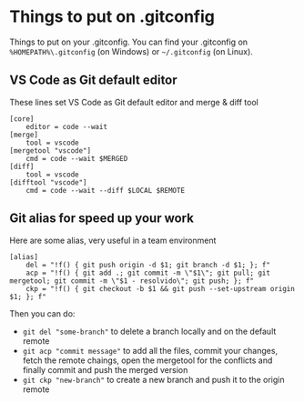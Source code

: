 # Things to put on .gitconfig

Things to put on your .gitconfig. You can find your .gitconfig on ```%HOMEPATH%\.gitconfig``` (on Windows) or ```~/.gitconfig``` (on Linux).


## VS Code as Git default editor

These lines set VS Code as Git default editor and merge & diff tool

```
[core]
    editor = code --wait
[merge]
    tool = vscode
[mergetool "vscode"]
    cmd = code --wait $MERGED
[diff]
    tool = vscode
[difftool "vscode"]
    cmd = code --wait --diff $LOCAL $REMOTE
```

## Git alias for speed up your work

Here are some alias, very useful in a team environment
```
[alias]
    del = "!f() { git push origin -d $1; git branch -d $1; }; f"
    acp = "!f() { git add .; git commit -m \"$1\"; git pull; git mergetool; git commit -m \"$1 - resolvido\"; git push; }; f"
    ckp = "!f() { git checkout -b $1 && git push --set-upstream origin $1; }; f"
```

Then you can do:
- ``` git del "some-branch" ``` to delete a branch locally and on the default remote
- ``` git acp "commit message" ``` to add all the files, commit your changes, fetch the remote chaings, open the mergetool for the conflicts and finally commit and push the merged version
- ``` git ckp "new-branch" ``` to create a new branch and push it to the origin remote